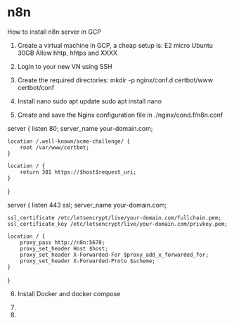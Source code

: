 # n8n

How to install n8n server in GCP

1. Create a virtual machine in GCP, a cheap setup is:
   E2 micro
   Ubuntu
   30GB
   Allow hhtp, hhtps and XXXX

2. Login to your new VN using SSH

3. Create the required directories:
   mkdir -p nginx/conf.d certbot/www certbot/conf

4. Install nano
  sudo apt update
  sudo apt install nano

5. Create and save the Nginx configuration file in ./nginx/cond.f/n8n.conf  

server {
    listen 80;
    server_name your-domain.com;

    location /.well-known/acme-challenge/ {
        root /var/www/certbot;
    }

    location / {
        return 301 https://$host$request_uri;
    }
}

server {
    listen 443 ssl;
    server_name your-domain.com;

    ssl_certificate /etc/letsencrypt/live/your-domain.com/fullchain.pem;
    ssl_certificate_key /etc/letsencrypt/live/your-domain.com/privkey.pem;

    location / {
        proxy_pass http://n8n:5678;
        proxy_set_header Host $host;
        proxy_set_header X-Forwarded-For $proxy_add_x_forwarded_for;
        proxy_set_header X-Forwarded-Proto $scheme;
    }
}


6. Install Docker and docker compose

7. 
8. 
